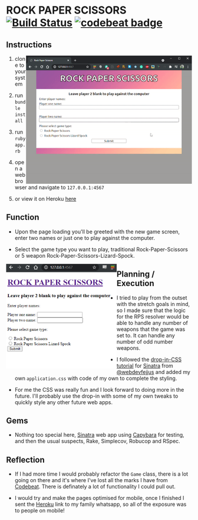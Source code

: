# ROCK PAPER SCISSORS [![Build Status](https://travis-ci.com/StuBehan/rps-challenge.svg?branch=master)](https://travis-ci.com/StuBehan/rps-challenge) [![codebeat badge](https://codebeat.co/badges/67c21e1b-b9b2-4c6c-b591-9316668031b8)](https://codebeat.co/projects/github-com-stubehan-rps-challenge-master)

## Instructions
<img align="right" width="450" src="./docs/rps-in-action.gif">

1. clone to your system

2. run `bundle install` 

3. run `ruby app.rb`

4. open a web browser and navigate to `127.0.0.1:4567`

5. or view it on Heroku [here](https://roc-pap-sci.herokuapp.com/)

## Function

* Upon the page loading you'll be greeted with the new game screen, enter two names or just one to play against the computer. 

* Select the game type you want to play, traditional Rock-Paper-Scissors or 5 weapon Rock-Paper-Scissors-Lizard-Spock.


<img align="left" width="300" src="./docs/rps-no-css.png">

## Planning / Execution

* I tried to play from the outset with the stretch goals in mind, so I made sure that the logic for the RPS resolver would be able to handle any number of weapons that the game was set to. It can handle any number of odd number weapons.

* I followed the [drop-in-CSS tutorial](https://github.com/webdevjeffus/css-for-sinatra) for [Sinatra](https://github.com/sinatra/sinatra) from [@webdevfejjus](https://github.com/webdevjeffus) and added my own `application.css` with code of my own to complete the styling.

* For me the CSS was really fun and I look forward to doing more in the future. I'll probably use the drop-in with some of my own tweaks to quickly style any other future web apps.

## Gems

* Nothing too special here, [Sinatra](https://github.com/sinatra/sinatra) web app using [Capybara](https://github.com/teamcapybara/capybara) for testing, and then the usual suspects, Rake, Simplecov, Robucop and RSpec.

## Reflection

* If I had more time I would probably refactor the `Game` class, there is a lot going on there and it's where I've lost all the marks I have from [Codebeat](https://codebeat.co). There is definately a lot of functionality I could pull out. 

* I would try and make the pages optimised for mobile, once I finished I sent the [Heroku](https://roc-pap-sci.herokuapp.com/) link to my family whatsapp, so all of the exposure was to people on mobile!
